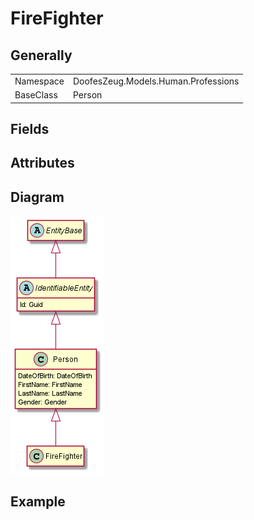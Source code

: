 ﻿# FireFighter

## Generally

|||
|-|-|
|Namespace|DoofesZeug.Models.Human.Professions|
|BaseClass|Person|

## Fields

## Attributes

## Diagram

![FireFighter.png](./FireFighter.png "FireFighter")

## Example

